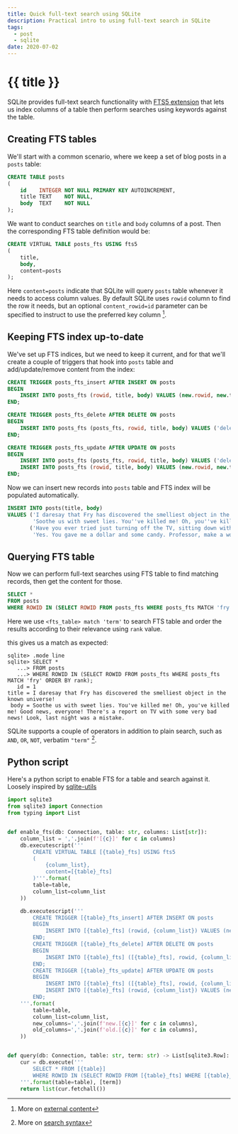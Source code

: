 ```yaml
---
title: Quick full-text search using SQLite
description: Practical intro to using full-text search in SQLite
tags:
  - post
  - sqlite
date: 2020-07-02
---
```

# {{ title }}

SQLite provides full-text search functionality with [FTS5 extension][fts5] that lets us index columns of a table
then perform searches using keywords against the table.

## Creating FTS tables

We'll start with a common scenario, where we keep a set of blog posts in a `posts` table:

```sql
CREATE TABLE posts
(
    id    INTEGER NOT NULL PRIMARY KEY AUTOINCREMENT,
    title TEXT    NOT NULL,
    body  TEXT    NOT NULL
);
```

We want to conduct searches on `title` and `body` columns of a post.
Then the corresponding FTS table definition would be:

```sql
CREATE VIRTUAL TABLE posts_fts USING fts5
(
    title,
    body,
    content=posts
);
```

Here `content=posts` indicate that SQLite will query `posts` table whenever it needs to access column values.
By default SQLite uses `rowid` column to find the row it needs,
but an optional `content_rowid=id` parameter can be specified to instruct to use the preferred key column [^ftsconfig].

## Keeping FTS index up-to-date

We've set up FTS indices, but we need to keep it current,
and for that we'll create a couple of triggers that hook into `posts` table
and add/update/remove content from the index:

```sql
CREATE TRIGGER posts_fts_insert AFTER INSERT ON posts
BEGIN
    INSERT INTO posts_fts (rowid, title, body) VALUES (new.rowid, new.title, new.body);
END;

CREATE TRIGGER posts_fts_delete AFTER DELETE ON posts
BEGIN
    INSERT INTO posts_fts (posts_fts, rowid, title, body) VALUES ('delete', old.rowid, old.title, old.body);
END;

CREATE TRIGGER posts_fts_update AFTER UPDATE ON posts
BEGIN
    INSERT INTO posts_fts (posts_fts, rowid, title, body) VALUES ('delete', old.rowid, old.title, old.body);
    INSERT INTO posts_fts (rowid, title, body) VALUES (new.rowid, new.title, new.body);
END;
```
Now we can insert new records into `posts` table and FTS index will be populated automatically.

```sql
INSERT INTO posts(title, body)
VALUES ('I daresay that Fry has discovered the smelliest object in the known universe!',
        'Soothe us with sweet lies. You''ve killed me! Oh, you''ve killed me! Good news, everyone! There''s a report on TV with some very bad news! Look, last night was a mistake.'),
       ('Have you ever tried just turning off the TV, sitting down with your children, and hitting them?',
        'Yes. You gave me a dollar and some candy. Professor, make a woman out of me. You seem malnourished. Are you suffering from intestinal parasites? Is the Space Pope reptilian!? I don''t ''need'' to drink. I can quit anytime I want!');
```

## Querying FTS table

Now we can perform full-text searches using FTS table to find matching records, then get the content for those.

```sql
SELECT *
FROM posts
WHERE ROWID IN (SELECT ROWID FROM posts_fts WHERE posts_fts MATCH 'fry' ORDER BY rank);
```

Here we use `<fts_table> match 'term'` to search FTS table
and order the results according to their relevance using `rank` value.

this gives us a match as expected:

```commandline
sqlite> .mode line
sqlite> SELECT *
   ...> FROM posts
   ...> WHERE ROWID IN (SELECT ROWID FROM posts_fts WHERE posts_fts MATCH 'fry' ORDER BY rank);
   id = 1
title = I daresay that Fry has discovered the smelliest object in the known universe!
 body = Soothe us with sweet lies. You've killed me! Oh, you've killed me! Good news, everyone! There's a report on TV with some very bad news! Look, last night was a mistake.
```

SQLite supports a couple of operators in addition to plain search, such as `AND`, `OR`, `NOT`, verbatim `"term"` [^operators].


## Python script

Here's a python script to enable FTS for a table and search against it. Loosely inspired by [sqlite-utils][sqlite-utils]

```python
import sqlite3
from sqlite3 import Connection
from typing import List


def enable_fts(db: Connection, table: str, columns: List[str]):
    column_list = ','.join(f'[{c}]' for c in columns)
    db.executescript('''
        CREATE VIRTUAL TABLE [{table}_fts] USING fts5
        (
            {column_list},
            content=[{table}_fts]
        )'''.format(
        table=table,
        column_list=column_list
    ))

    db.executescript('''
        CREATE TRIGGER [{table}_fts_insert] AFTER INSERT ON posts
        BEGIN
            INSERT INTO [{table}_fts] (rowid, {column_list}) VALUES (new.rowid, {new_columns});
        END;
        CREATE TRIGGER [{table}_fts_delete] AFTER DELETE ON posts
        BEGIN
            INSERT INTO [{table}_fts] ([{table}_fts], rowid, {column_list}) VALUES ('delete', old.rowid, {old_columns});
        END;
        CREATE TRIGGER [{table}_fts_update] AFTER UPDATE ON posts
        BEGIN
            INSERT INTO [{table}_fts] ([{table}_fts], rowid, {column_list}) VALUES ('delete', old.rowid, {old_columns});
            INSERT INTO [{table}_fts] (rowid, {column_list}) VALUES (new.rowid, {new_columns});
        END;
    '''.format(
        table=table,
        column_list=column_list,
        new_columns=','.join(f'new.[{c}]' for c in columns),
        old_columns=','.join(f'old.[{c}]' for c in columns),
    ))


def query(db: Connection, table: str, term: str) -> List[sqlite3.Row]:
    cur = db.execute('''
        SELECT * FROM [{table}]
        WHERE ROWID IN (SELECT ROWID FROM [{table}_fts] WHERE [{table}_fts] MATCH ? ORDER BY rank)
    '''.format(table=table), [term])
    return list(cur.fetchall())
```

[fts5]: https://www.sqlite.org/fts5.html
[sqlite-utils]: https://github.com/simonw/sqlite-utils

[^ftsconfig]: More on [external content](https://www.sqlite.org/fts5.html#external_content_tables)
[^operators]: More on [search syntax](https://www.sqlite.org/fts5.html#full_text_query_syntax)

